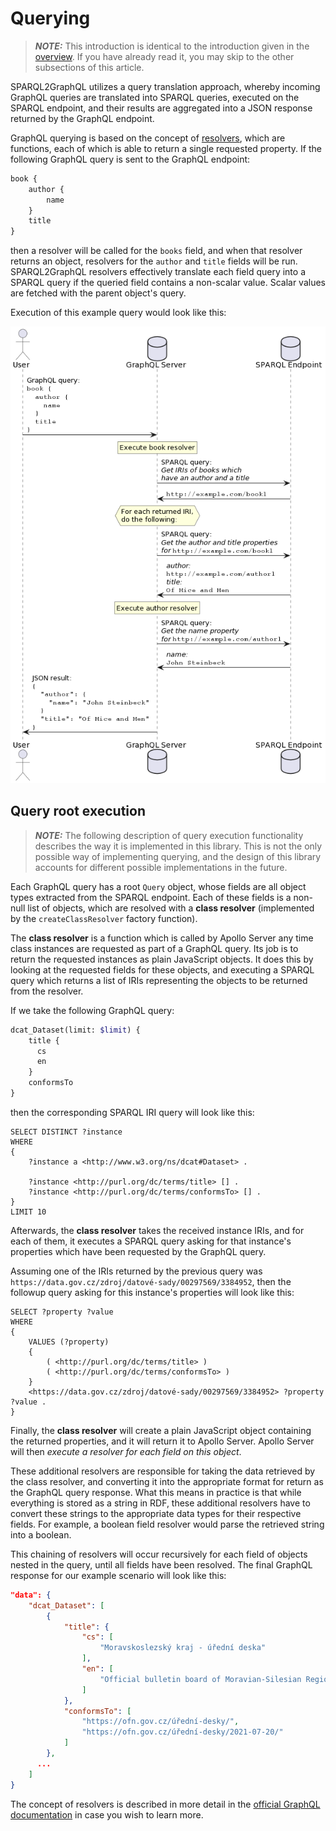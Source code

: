 # Querying

> **_NOTE:_**  This introduction is identical to the introduction
given in the [overview](overview.md). If you have already read it,
you may skip to the other subsections of this article.

SPARQL2GraphQL utilizes a query translation approach, whereby incoming
GraphQL queries are translated into SPARQL queries, executed on the
SPARQL endpoint, and their results are aggregated into a JSON
response returned by the GraphQL endpoint.

GraphQL querying is based on the concept of
[resolvers](https://graphql.org/learn/execution/), which are functions,
each of which is able to return a single requested property.
If the following GraphQL query is sent to the GraphQL endpoint:

```graphql
book {
    author {
        name
    }
    title
}
```

then a resolver will be called for the `books` field, and when that
resolver returns an object, resolvers for the `author` and `title`
fields will be run. SPARQL2GraphQL resolvers effectively translate
each field query into a SPARQL query if the queried field contains
a non-scalar value. Scalar values are fetched with the parent object's
query.

Execution of this example query would look like this:

![Querying sequence diagram](img/querying_diagram.png)

## Query root execution

> **_NOTE:_** The following description of query execution functionality
describes the way it is implemented in this library. This is not the only
possible way of implementing querying, and the design of this library
accounts for different possible implementations in the future.

Each GraphQL query has a root `Query` object, whose fields
are all object types extracted from the SPARQL endpoint.
Each of these fields is a non-null list of objects,
which are resolved with a **class resolver** (implemented by
the `createClassResolver` factory function).

The **class resolver** is a function which is called by Apollo Server
any time class instances are requested as part of a GraphQL query.
Its job is to return the requested instances as plain JavaScript
objects. It does this by looking at the requested fields for these
objects, and executing a SPARQL query which returns a list of IRIs
representing the objects to be returned from the resolver.

If we take the following GraphQL query:

```graphql
dcat_Dataset(limit: $limit) {
    title {
      cs
      en
    }
    conformsTo
}
```

then the corresponding SPARQL IRI query will look like this:

```sparql
SELECT DISTINCT ?instance
WHERE
{
    ?instance a <http://www.w3.org/ns/dcat#Dataset> .

    ?instance <http://purl.org/dc/terms/title> [] .
    ?instance <http://purl.org/dc/terms/conformsTo> [] .        
}
LIMIT 10
```

Afterwards, the **class resolver** takes the received instance IRIs,
and for each of them, it executes a SPARQL query asking for that instance's
properties which have been requested by the GraphQL query.

Assuming one of the IRIs returned by the previous query was
`https://data.gov.cz/zdroj/datové-sady/00297569/3384952`, then the followup
query asking for this instance's properties will look like this:

```sparql
SELECT ?property ?value
WHERE
{
    VALUES (?property)
    {
        ( <http://purl.org/dc/terms/title> )
        ( <http://purl.org/dc/terms/conformsTo> )
    }
    <https://data.gov.cz/zdroj/datové-sady/00297569/3384952> ?property ?value .
}
```

Finally, the **class resolver** will create a plain JavaScript object
containing the returned properties, and it will return it to Apollo Server.
Apollo Server will then *execute a resolver for each field on this object*.

These additional resolvers are responsible for taking the data retrieved
by the class resolver, and converting it into the appropriate format
for return as the GraphQL query response. What this means in practice
is that while everything is stored as a string in RDF,
these additional resolvers have to convert these strings to the appropriate
data types for their respective fields. For example, a boolean field
resolver would parse the retrieved string into a boolean.

This chaining of resolvers will occur recursively for each field
of objects nested in the query, until all fields have been resolved.
The final GraphQL response for our example scenario will look like this:

```json
"data": {
    "dcat_Dataset": [
        {
            "title": {
                "cs": [
                    "Moravskoslezský kraj - úřední deska"
                ],
                "en": [
                    "Official bulletin board of Moravian-Silesian Region "
                ]
            },
            "conformsTo": [
                "https://ofn.gov.cz/úřední-desky/",
                "https://ofn.gov.cz/úřední-desky/2021-07-20/"
            ]
        },
      ...
    ]
}
```

The concept of resolvers is described in more detail in the
[official GraphQL documentation](https://graphql.org/learn/execution/)
in case you wish to learn more.
